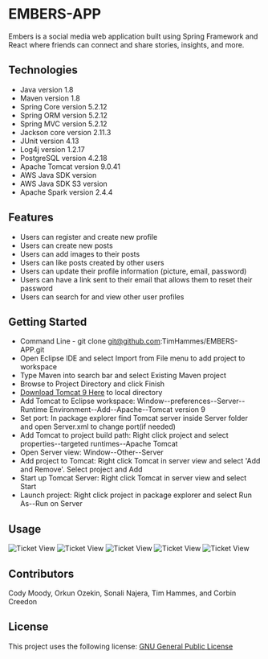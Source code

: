 # EMBERS-APP

Embers is a social media web application built using Spring Framework and React where friends can connect and share stories, insights, and more.
 
## Technologies
 
* Java version 1.8
* Maven version 1.8
* Spring Core version 5.2.12
* Spring ORM version 5.2.12
* Spring MVC version 5.2.12
* Jackson core version 2.11.3
* JUnit version 4.13
* Log4j version 1.2.17
* PostgreSQL version 4.2.18
* Apache Tomcat version 9.0.41
* AWS Java SDK version
* AWS Java SDK S3 version
* Apache Spark version 2.4.4

## Features

* Users can register and create new profile
* Users can create new posts
* Users can add images to their posts
* Users can like posts created by other users
* Users can update their profile information (picture, email, password)
* Users can have a link sent to their email that allows them to reset their password
* Users can search for and view other user profiles

## Getting Started 
* Command Line - git clone git@github.com:TimHammes/EMBERS-APP.git
* Open Eclipse IDE and select Import from File menu to add project to workspace
* Type Maven into search bar and select Existing Maven project 
* Browse to Project Directory and click Finish
* [Download Tomcat 9 Here](https://tomcat.apache.org/tomcat-9.0-doc/setup.html) to local directory
* Add Tomcat to Eclipse workspace: Window--preferences--Server--Runtime Environment--Add--Apache--Tomcat version 9
* Set port: In package explorer find Tomcat server inside Server folder and open Server.xml to change port(if needed)
* Add Tomcat to project build path: Right click project and select properties--targeted runtimes--Apache Tomcat
* Open Server view: Window--Other--Server
* Add project to Tomcat: Right click Tomcat in server view and select 'Add and Remove'. Select project and Add
* Start up Tomcat Server: Right click Tomcat in server view and select Start
* Launch project: Right click project in package explorer and select Run As--Run on Server

## Usage
![Ticket View](assets/)
![Ticket View](assets/)
![Ticket View](assets/)
![Ticket View](assets/)
![Ticket View](assets/)

## Contributors
Cody Moody, Orkun Ozekin, Sonali Najera, Tim Hammes, and Corbin Creedon

## License
This project uses the following license: [GNU General Public License](LICENSE)
